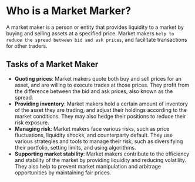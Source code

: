 # Who is a Market Marker?

A market maker is a person or entity that provides liquidity to a market by buying and selling assets at a specified price. Market makers `help to reduce the spread between bid and ask prices`, and facilitate transactions for other traders. 

## Tasks of a Market Maker

- **Quoting prices**: Market makers quote both buy and sell prices for an asset, and are willing to execute trades at those prices. They profit from the difference between the bid and ask prices, also known as the spread.
- **Providing inventory**: Market makers hold a certain amount of inventory of the asset they are trading, and adjust their holdings according to the market conditions. They may also hedge their positions to reduce their risk exposure.
- **Managing risk**: Market makers face various risks, such as price fluctuations, liquidity shocks, and counterparty default. They use various strategies and tools to manage their risk, such as diversifying their portfolio, setting limits, and using algorithms.
- **Supporting market stability**: Market makers contribute to the efficiency and stability of the market by providing liquidity and reducing volatility. They also help to prevent market manipulation and arbitrage opportunities by maintaining fair prices.